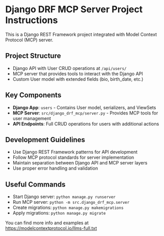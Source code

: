 <!-- Use this file to provide workspace-specific custom instructions to Copilot. For more details, visit https://code.visualstudio.com/docs/copilot/copilot-customization#_use-a-githubcopilotinstructionsmd-file -->

# Django DRF MCP Server Project Instructions

This is a Django REST Framework project integrated with Model Context Protocol (MCP) server.

## Project Structure

- Django API with User CRUD operations at `/api/users/`
- MCP server that provides tools to interact with the Django API
- Custom User model with extended fields (bio, birth_date, etc.)

## Key Components

- **Django App**: `users` - Contains User model, serializers, and ViewSets
- **MCP Server**: `src/django_drf_mcp/server.py` - Provides MCP tools for user management
- **API Endpoints**: Full CRUD operations for users with additional actions

## Development Guidelines

- Use Django REST Framework patterns for API development
- Follow MCP protocol standards for server implementation
- Maintain separation between Django API and MCP server layers
- Use proper error handling and validation

## Useful Commands

- Start Django server: `python manage.py runserver`
- Run MCP server: `python -m src.django_drf_mcp.server`
- Create migrations: `python manage.py makemigrations`
- Apply migrations: `python manage.py migrate`

You can find more info and examples at https://modelcontextprotocol.io/llms-full.txt
